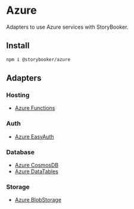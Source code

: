 # Azure

Adapters to use Azure services with StoryBooker.

## Install

```sh
npm i @storybooker/azure
```

## Adapters

### Hosting

- [Azure Functions](functions)

### Auth

- [Azure EasyAuth](easy-auth)

### Database

- [Azure CosmosDB](cosmos-db)
- [Azure DataTables](data-tables)

### Storage

- [Azure BlobStorage](blob_strorage)
